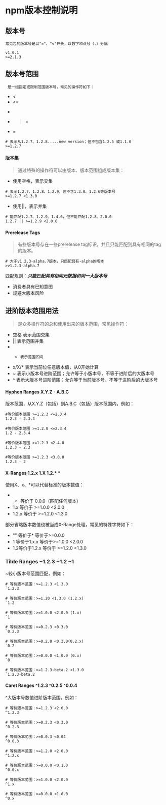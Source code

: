 # npm版本控制说明

## 版本号

	常见包的版本号是以"="、"v"开头，以数字和点号（.）分隔

```
v1.0.1
>=2.1.3

```

## 版本号范围

	 是一组指定或限制范围版本号，常见的操作符如下：

+ <
+ <=
+ >
+ >=
+ =

```
# 表示从1.2.7、1.2.8.....new version；但不包含1.2.5 或1.1.0
>=1.2.7    
```

#### 版本集

> 通过特殊的操作符可以由版本、版本范围组成版本集：

+ 使用空格，表示交集

```
# 表示1.2.7、1.2.8、1.2.9，但不含1.3.0、1.2.6等版本号
>=1.2.7 <1.3.0    
```

+ 使用||，表示并集

```
# 能匹配1.2.7、1.2.9、1.4.6，但不能匹配1.2.8、2.0.0
1.2.7 || >=1.2.9 <2.0.0
```

#### Prerelease Tags

> 有些版本号存在一些prerelease tag标识，并且只能匹配到具有相同的tag的版本。

```
# 大于v1.2.3-alpha.7版本，只匹配具有-alpha的版本
>v1.2.3-alpha.7
```

匹配规则：***只能匹配具有相同元数据和同一大版本号***

+ 消费者具有已知意图
+ 规避大版本风险

## 进阶版本范围用法

> 是众多操作符的总和使用出来的版本范围，常见操作符：

+ 空格  表示范围交集
+ ||     表示范围并集
+ -     表示范围区间
+ x/X/* 表示当前位任意版本值，从0开始计算
+ ~     表示小版本号进阶范围；允许等于小版本号，不等于进阶后的大版本号
+ ^ 表示大版本号进阶范围；允许等于当前版本号，不等于进阶后的大版本号

#### Hyphen Ranges X.Y.Z - A.B.C

版本范围，从X.Y.Z（包括）到A.B.C（包括）版本范围内，例如：

```
#等价版本范围 >=1.2.3 <=2.3.4
1.2.3 - 2.3.4  

#等价版本范围 >=1.2.0 <=2.3.4
1.2 - 2.3.4

#等价版本范围 >=1.2.3 <2.4.0
1.2.3 - 2.3

#等价版本范围 >=1.2.3 <3.0.0
1.2.3 - 2
```

#### X-Ranges 1.2.x 1.X 1.2.* *

使用X、x、*可以代替标准的版本数值：

+ * 等价于 0.0.0（匹配任何版本）
+ 1.x 等价于 >=1.0.0 <2.0.0
+ 1.2.x 等价于 >=1.2.0 <1.3.0

部分省略版本数值也被当成X-Range处理，常见的特殊字符如下：

+ "" 等价于* 等价于>=0.0.0
+ 1 等价于1.x.x 等价于>=1.0.0 <2.0.0
+ 1.2等价于1.2.x 等价于 >=1.2.0 <1.3.0

### Tilde Ranges ~1.2.3 ~1.2 ~1

~较小版本号范围匹配，例如：

```
# 等价版本范围：>=1.2.3 <1.3.0   
`1.2.3

# 等价版本范围：>=1.20 <1.3.0 (1.2.x)
`1.2

# 等价版本范围：>=1.0.0 <2.0.0 (1.x)
`1

# 等价版本范围：>=0.2.3 <0.3.0
`0.2.3

# 等价版本范围：>=0.2.0 <0.3.0(0.2.x)
`0.2

# 等价版本范围：>=0.0.0 <1.0.0 (0.x)
`0

# 等价版本范围：>=1.2.3-beta.2 <1.3.0
`1.2.3-beta.2
```

#### Caret Ranges ^1.2.3 ^0.2.5 ^0.0.4

^大版本号数值进阶版本范围，例如：

```
# 等价版本范围：>=1.2.3 <2.0.0
^1.2.3 

# 等价版本范围：>=0.2.3 <0.3.0
^0.2.3

# 等价版本范围：>=0.0.3 <0.04
^0.0.3

# 等价版本范围：>=1.2.0 <2.0.0
^1.2.x

# 等价版本范围：>=0.0.0 <0.1.0
^0.0.x

# 等价版本范围：>=1.0.0 <2.0.0
^1.x 

# 等价版本范围：>=0.0.0 <1.0.0
^0.x
```






